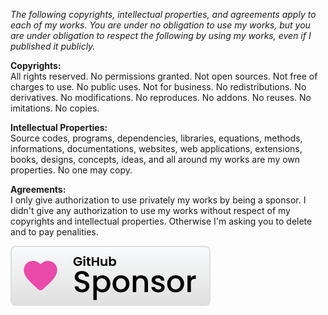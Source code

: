 ﻿  
*The following copyrights, intellectual properties, and agreements apply to each of my works. You are under no obligation to use my works, but you are under obligation to respect the following by using my works, even if I published it publicly.*  
  
**Copyrights:**  
All rights reserved. No permissions granted. Not open sources. Not free of charges to use. No public uses. Not for business. No redistributions. No derivatives. No modifications. No reproduces. No addons. No reuses. No imitations. No copies.  
  
**Intellectual Properties:**  
Source codes, programs, dependencies, libraries, equations, methods, informations, documentations, websites, web applications, extensions, books, designs, concepts, ideas, and all around my works are my own properties. No one may copy.  
  
**Agreements:**  
I only give authorization to use privately my works by being a sponsor. I didn't give any authorization to use my works without respect of my copyrights and intellectual properties. Otherwise I'm asking you to delete and to pay penalities.  
  
[![Sponsor michaelandrefraniatte](github_sponsor.svg)](https://github.com/sponsors/michaelandrefraniatte)  
  